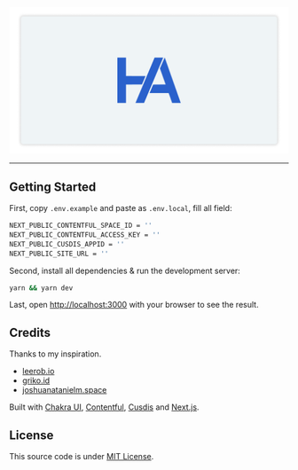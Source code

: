 ![Hendra Agil](public/og-image.png)

---

## Getting Started

First, copy `.env.example` and paste as `.env.local`, fill all field:

```bash
NEXT_PUBLIC_CONTENTFUL_SPACE_ID = ''
NEXT_PUBLIC_CONTENTFUL_ACCESS_KEY = ''
NEXT_PUBLIC_CUSDIS_APPID = ''
NEXT_PUBLIC_SITE_URL = ''
```

Second, install all dependencies & run the development server:

```bash
yarn && yarn dev
```

Last, open [http://localhost:3000](http://localhost:3000) with your browser to see the result.

## Credits

Thanks to my inspiration.

- [leerob.io](https://leerob.io/)
- [griko.id](https://griko.id/)
- [joshuanatanielm.space](https://joshuanatanielm.space/)

Built with [Chakra UI](https://chakra-ui.com), [Contentful](https://contentful.com), [Cusdis](https://cusdis.com) and [Next.js](https://nextjs.org).

## License

This source code is under [MIT License](LICENSE).
